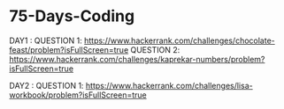 # 75-Days-Coding

DAY1 : QUESTION 1: https://www.hackerrank.com/challenges/chocolate-feast/problem?isFullScreen=true
       QUESTION 2: https://www.hackerrank.com/challenges/kaprekar-numbers/problem?isFullScreen=true

DAY2 : QUESTION 1: https://www.hackerrank.com/challenges/lisa-workbook/problem?isFullScreen=true
